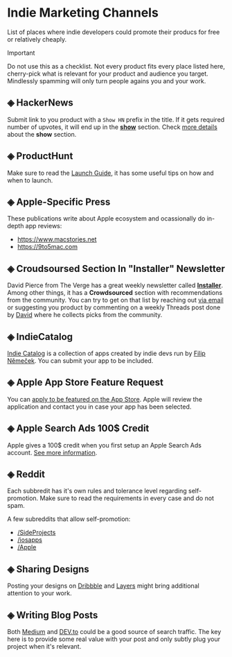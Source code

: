 # Indie Marketing Channels
List of places where indie developers could promote their producs for free or relatively cheaply.

> [!IMPORTANT]
> Do not use this as a checklist. Not every product fits every place listed here, cherry-pick what is relevant for your product and audience you target. Mindlessly spamming will only turn people agains you and your work.

## ◈ HackerNews

Submit link to you product with a `Show HN` prefix in the title. If it gets required number of upvotes, it will end up in the [**show**](https://news.ycombinator.com/show) section. Check [more details](https://news.ycombinator.com/showhn.html) about the **show** section.

## ◈ ProductHunt

Make sure to read the [Launch Guide](https://www.producthunt.com/launch), it has some useful tips on how and when to launch.

## ◈ Apple-Specific Press

These publications write about Apple ecosystem and ocassionally do in-depth app reviews:
* https://www.macstories.net
* https://9to5mac.com

## ◈ Croudsoursed Section In "Installer" Newsletter

David Pierce from The Verge has a great weekly newsletter called [**Installer**](https://www.theverge.com/installer-newsletter). Among other things, it has a **Crowdsourced** section with recommendations from the community. You can try to get on that list by reaching out [via email](mailto:installer@theverge.com) or suggesting you product by commenting on a weekly Threads post done by [David](https://www.threads.net/@imdavidpierce) where he collects picks from the community.

## ◈ IndieCatalog

[Indie Catalog](https://indiecatalog.app) is a collection of apps created by indie devs run by [Filip Němeček](https://nemecek.be). You can submit your app to be included.

## ◈ Apple App Store Feature Request

You can [apply to be featured on the App Store](https://developer.apple.com/app-store/getting-featured/). Apple will review the application and contact you in case your app has been selected.

## ◈ Apple Search Ads 100$ Credit

Apple gives a 100$ credit when you first setup an Apple Search Ads account. [See more information](https://searchads.apple.com/help/billing/0032-apple-search-ads-promo-credit).


## ◈ Reddit

Each subbredit has it's own rules and tolerance level regarding self-promotion. Make sure to read the requirements in every case and do not spam.

A few subreddits that allow self-promotion:
* [/SideProjects](https://www.reddit.com/r/SideProject/)
* [/iosapps](https://www.reddit.com/r/iosapps/)
* [/Apple](https://www.reddit.com/r/apple/)


## ◈ Sharing Designs

Posting your designs on [Dribbble](https://dribbble.com) and [Layers](https://layers.to) might bring additional attention to your work.

## ◈ Writing Blog Posts

Both [Medium](https://medium.com) and [DEV.to](https://dev.to) could be a good source of search traffic. The key here is to provide some real value with your post and only subtly plug your project when it's relevant.
